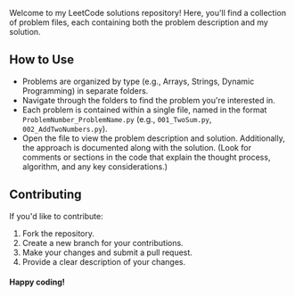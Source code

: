 Welcome to my LeetCode solutions repository! Here, you'll find a collection of problem files, each containing both the problem description and my solution.

## How to Use

- Problems are organized by type (e.g., Arrays, Strings, Dynamic Programming) in separate folders.
- Navigate through the folders to find the problem you're interested in.
- Each problem is contained within a single file, named in the format `ProblemNumber_ProblemName.py` (e.g., `001_TwoSum.py`, `002_AddTwoNumbers.py`).
- Open the file to view the problem description and solution. Additionally, the approach is documented along with the solution. (Look for comments or sections in the code that explain the thought process, algorithm, and any key considerations.)

## Contributing

If you'd like to contribute:
1. Fork the repository.
2. Create a new branch for your contributions.
3. Make your changes and submit a pull request.
4. Provide a clear description of your changes.

#### Happy coding!
